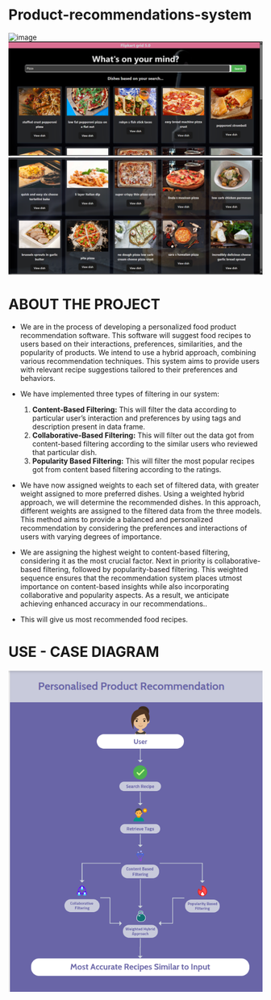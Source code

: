 # Product-recommendations-system

![image]([https://github.com/VisheshGrg/Product-recommendations-system/blob/main/web.png](https://github.com/VisheshGrg/Product-recommendations-system/blob/level-2/Screenshot%20(187).png))
![images](https://github.com/VisheshGrg/Product-recommendations-system/blob/level-2/Screenshot%20(188).png)
![images](https://github.com/VisheshGrg/Product-recommendations-system/blob/level-2/Screenshot%20(189).png)





# ABOUT THE PROJECT

* We are in the process of developing a personalized food product recommendation software. This software will suggest food recipes to users based on their interactions, preferences, similarities, and the popularity of products. We intend to use a hybrid approach, combining various recommendation techniques. This system aims to provide users with relevant recipe suggestions tailored to their preferences and behaviors.

* We have implemented three types of filtering in our system:
  1. **Content-Based Filtering:** This will filter the data according to particular user’s interaction and preferences by using tags and description present in data frame.
  2. **Collaborative-Based Filtering:** This will filter out the data got from content-based filtering according to the similar users who reviewed that particular dish.
  3. **Popularity Based Filtering:** This will filter the most popular recipes got from content based filtering according to the ratings.
     
* We have now assigned weights to each set of filtered data, with greater weight assigned to more preferred dishes. Using a weighted hybrid approach, we will determine the recommended dishes. In this approach, different weights are assigned to the filtered data from the three models. This method aims to provide a balanced and personalized recommendation by considering the preferences and interactions of users with varying degrees of importance.

* We are assigning the highest weight to content-based filtering, considering it as the most crucial factor. Next in priority is collaborative-based filtering, followed by popularity-based filtering. This weighted sequence ensures that the recommendation system places utmost importance on content-based insights while also incorporating collaborative and popularity aspects. As a result, we anticipate achieving enhanced accuracy in our recommendations..

* This will give us most recommended food recipes.




# USE - CASE DIAGRAM

![images](https://github.com/VisheshGrg/Product-recommendations-system/blob/level-2/Screenshot%20from%202023-08-19%2016-12-50.png)





